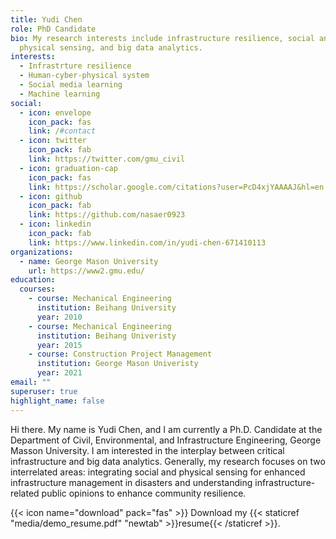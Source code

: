 ```yaml
---
title: Yudi Chen
role: PhD Candidate
bio: My research interests include infrastructure resilience, social and
  physical sensing, and big data analytics.
interests:
  - Infrastrture resilience
  - Human-cyber-physical system
  - Social media learning
  - Machine learning
social:
  - icon: envelope
    icon_pack: fas
    link: /#contact
  - icon: twitter
    icon_pack: fab
    link: https://twitter.com/gmu_civil
  - icon: graduation-cap
    icon_pack: fas
    link: https://scholar.google.com/citations?user=PcD4xjYAAAAJ&hl=en
  - icon: github
    icon_pack: fab
    link: https://github.com/nasaer0923
  - icon: linkedin
    icon_pack: fab
    link: https://www.linkedin.com/in/yudi-chen-671410113
organizations:
  - name: George Mason University
    url: https://www2.gmu.edu/
education:
  courses:
    - course: Mechanical Engineering
      institution: Beihang University
      year: 2010
    - course: Mechanical Engineering
      institution: Beihang Univeristy
      year: 2015
    - course: Construction Project Management
      institution: George Mason Univeristy
      year: 2021
email: ""
superuser: true
highlight_name: false
---
```

Hi there. My name is Yudi Chen, and I am currently a Ph.D. Candidate at the Department of Civil, Environmental, and Infrastructure Engineering, George Masson University. I am interested in the interplay between critical infrastructure and big data analytics. Generally, my research focuses on two interrelated areas: integrating social and physical sensing for enhanced infrastructure management in disasters and understanding infrastructure-related public opinions to enhance community resilience.

{{< icon name="download" pack="fas" >}} Download my {{< staticref "media/demo_resume.pdf" "newtab" >}}resume{{< /staticref >}}.